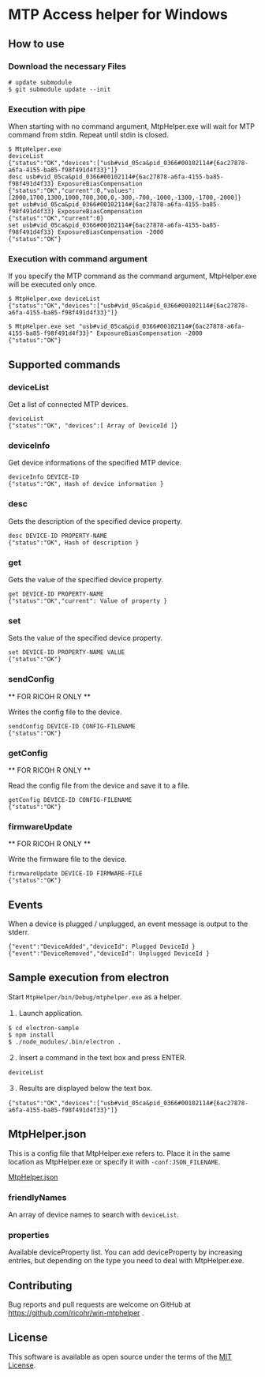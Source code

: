 MTP Access helper for Windows
=============================

How to use
----------

### Download the necessary Files

```
# update submodule
$ git submodule update --init
```

### Execution with pipe

When starting with no command argument, MtpHelper.exe will wait for MTP command from stdin.
Repeat until stdin is closed.

```
$ MtpHelper.exe
deviceList
{"status":"OK","devices":["usb#vid_05ca&pid_0366#00102114#{6ac27878-a6fa-4155-ba85-f98f491d4f33}"]}
desc usb#vid_05ca&pid_0366#00102114#{6ac27878-a6fa-4155-ba85-f98f491d4f33} ExposureBiasCompensation
{"status":"OK","current":0,"values":[2000,1700,1300,1000,700,300,0,-300,-700,-1000,-1300,-1700,-2000]}
get usb#vid_05ca&pid_0366#00102114#{6ac27878-a6fa-4155-ba85-f98f491d4f33} ExposureBiasCompensation
{"status":"OK","current":0}
set usb#vid_05ca&pid_0366#00102114#{6ac27878-a6fa-4155-ba85-f98f491d4f33} ExposureBiasCompensation -2000
{"status":"OK"}
```

### Execution with command argument

If you specify the MTP command as the command argument, MtpHelper.exe will be executed only once.

```
$ MtpHelper.exe deviceList
{"status":"OK","devices":["usb#vid_05ca&pid_0366#00102114#{6ac27878-a6fa-4155-ba85-f98f491d4f33}"]}
```
```
$ MtpHelper.exe set "usb#vid_05ca&pid_0366#00102114#{6ac27878-a6fa-4155-ba85-f98f491d4f33}" ExposureBiasCompensation -2000
{"status":"OK"}
```


Supported commands
------------------

### deviceList

Get a list of connected MTP devices.

```
deviceList
{"status":"OK", "devices":[ Array of DeviceId ]}
```

### deviceInfo

Get device informations of the specified MTP device.
```
deviceInfo DEVICE-ID
{"status":"OK", Hash of device information }
```

### desc

Gets the description of the specified device property.
```
desc DEVICE-ID PROPERTY-NAME
{"status":"OK", Hash of description }
```

### get

Gets the value of the specified device property.
```
get DEVICE-ID PROPERTY-NAME
{"status":"OK","current": Value of property }
```

### set

Sets the value of the specified device property.
```
set DEVICE-ID PROPERTY-NAME VALUE
{"status":"OK"}
```

### sendConfig

** FOR RICOH R ONLY **

Writes the config file to the device.
```
sendConfig DEVICE-ID CONFIG-FILENAME
{"status":"OK"}
```

### getConfig

** FOR RICOH R ONLY **

Read the config file from the device and save it to a file.
```
getConfig DEVICE-ID CONFIG-FILENAME
{"status":"OK"}
```

### firmwareUpdate

** FOR RICOH R ONLY **

Write the firmware file to the device.
```
firmwareUpdate DEVICE-ID FIRMWARE-FILE
{"status":"OK"}
```


Events
------

When a device is plugged / unplugged, an event message is output to the stderr.
```
{"event":"DeviceAdded","deviceId": Plugged DeviceId }
{"event":"DeviceRemoved","deviceId": Unplugged DeviceId }
```


Sample execution from electron
------------------------------

Start ``MtpHelper/bin/Debug/mtphelper.exe`` as a helper.

１. Launch application.
```
$ cd electron-sample
$ npm install
$ ./node_modules/.bin/electron .
```
２. Insert a command in the text box and press ENTER.
```
deviceList
```
３. Results are displayed below the text box.
```
{"status":"OK","devices":["usb#vid_05ca&pid_0366#00102114#{6ac27878-a6fa-4155-ba85-f98f491d4f33}"]}
```


MtpHelper.json 
--------------

This is a config file that MtpHelper.exe refers to.
Place it in the same location as MtpHelper.exe or specify it with ``-conf:JSON_FILENAME``.

[MtpHelper.json](https://github.com/ricohr/ricoh-r-console/blob/master/lib/mtphelper/MtpHelper.json)

### friendlyNames

An array of device names to search with ``deviceList``.

### properties

Available deviceProperty list.
You can add deviceProperty by increasing entries, but depending on the type you need to deal with MtpHelper.exe.


Contributing
------------

Bug reports and pull requests are welcome on GitHub at https://github.com/ricohr/win-mtphelper .


License
-------

This software is available as open source under the terms of the [MIT License](http://opensource.org/licenses/MIT).
